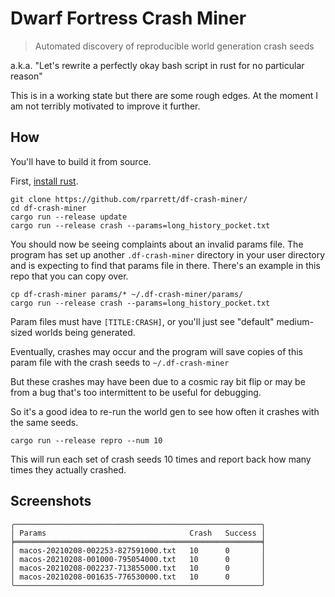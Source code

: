 # Dwarf Fortress Crash Miner
> Automated discovery of reproducible world generation crash seeds

a.k.a. "Let's rewrite a perfectly okay bash script in rust for no particular reason"

This is in a working state but there are some rough edges. At the moment I am not terribly motivated to improve it further.

## How

You'll have to build it from source.

First, [install rust](https://www.rust-lang.org/tools/install).

```
git clone https://github.com/rparrett/df-crash-miner/
cd df-crash-miner
cargo run --release update
cargo run --release crash --params=long_history_pocket.txt
```

You should now be seeing complaints about an invalid params file. The program has set up another `.df-crash-miner` directory in your user directory and is expecting to find that params file in there. There's an example in this repo that you can copy over.

```
cp df-crash-miner params/* ~/.df-crash-miner/params/
cargo run --release crash --params=long_history_pocket.txt
```

Param files must have `[TITLE:CRASH]`, or you'll just see "default" medium-sized worlds being generated.

Eventually, crashes may occur and the program will save copies of this param file with the crash seeds to `~/.df-crash-miner`

But these crashes may have been due to a cosmic ray bit flip or may be from a bug that's too intermittent to be useful for debugging.

So it's a good idea to re-run the world gen to see how often it crashes with the same seeds.

```
cargo run --release repro --num 10
```

This will run each set of crash seeds 10 times and report back how many times they actually crashed.

## Screenshots

```
╭───────────────────────────────────────────────────────╮
│ Params                                Crash   Success │
╞═══════════════════════════════════════════════════════╡
│ macos-20210208-002253-827591000.txt   10      0       │
│ macos-20210208-001000-795054000.txt   10      0       │
│ macos-20210208-002237-713855000.txt   10      0       │
│ macos-20210208-001635-776530000.txt   10      0       │
╰───────────────────────────────────────────────────────╯
```
